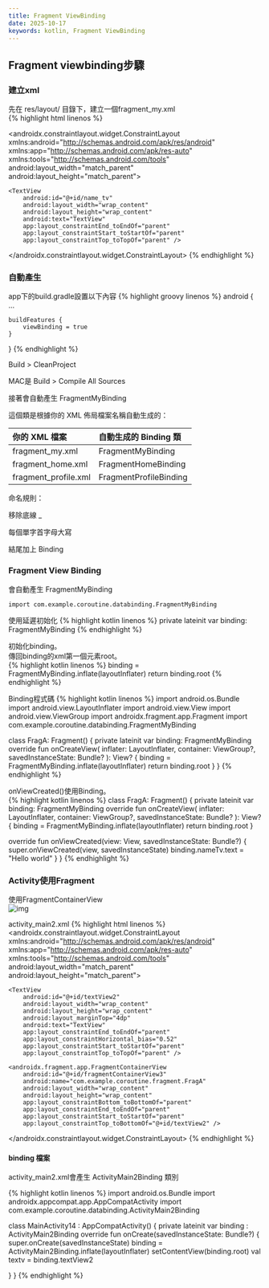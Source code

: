 ```yaml
---
title: Fragment ViewBinding
date: 2025-10-17
keywords: kotlin, Fragment ViewBinding
---
```

## Fragment viewbinding步驟
### 建立xml
先在 res/layout/ 目錄下，建立一個fragment_my.xml<br>
{% highlight html linenos %}
<?xml version="1.0" encoding="utf-8"?>
<androidx.constraintlayout.widget.ConstraintLayout xmlns:android="http://schemas.android.com/apk/res/android"
    xmlns:app="http://schemas.android.com/apk/res-auto"
    xmlns:tools="http://schemas.android.com/tools"
    android:layout_width="match_parent"
    android:layout_height="match_parent">

    <TextView
        android:id="@+id/name_tv"
        android:layout_width="wrap_content"
        android:layout_height="wrap_content"
        android:text="TextView"
        app:layout_constraintEnd_toEndOf="parent"
        app:layout_constraintStart_toStartOf="parent"
        app:layout_constraintTop_toTopOf="parent" />
</androidx.constraintlayout.widget.ConstraintLayout>
{% endhighlight %}

### 自動產生
app下的build.gradle設置以下內容
{% highlight groovy linenos %}
android {
    ...

    buildFeatures {
        viewBinding = true
    }
}
{% endhighlight %}

Build > CleanProject

MAC是 Build > Compile All Sources

接著會自動產生 FragmentMyBinding

這個類是根據你的 XML 佈局檔案名稱自動生成的：

|你的 XML 檔案|   自動生成的 Binding 類|
|:-----|:--------|
|fragment_my.xml | FragmentMyBinding|
|fragment_home.xml | FragmentHomeBinding|
|fragment_profile.xml |FragmentProfileBinding|

命名規則：

移除底線 _

每個單字首字母大寫

結尾加上 Binding

### Fragment View Binding
會自動產生 FragmentMyBinding
```
import com.example.coroutine.databinding.FragmentMyBinding
```
使用延遲初始化
{% highlight kotlin linenos %}
private lateinit var binding: FragmentMyBinding
{% endhighlight %}

初始化binding。<br>
傳回binding的xml第一個元素root。<br>
{% highlight kotlin linenos %}
    binding = FragmentMyBinding.inflate(layoutInflater)
    return binding.root
{% endhighlight %}

Binding程式碼
{% highlight kotlin linenos %}
import android.os.Bundle
import android.view.LayoutInflater
import android.view.View
import android.view.ViewGroup
import androidx.fragment.app.Fragment
import com.example.coroutine.databinding.FragmentMyBinding

class FragA: Fragment() {
  private lateinit var binding: FragmentMyBinding
  override fun onCreateView(
    inflater: LayoutInflater,
    container: ViewGroup?,
    savedInstanceState: Bundle?
  ): View? {
    binding = FragmentMyBinding.inflate(layoutInflater)
    return binding.root
  }
}
{% endhighlight %}

onViewCreated()使用Binding。<br>
{% highlight kotlin linenos %}
class FragA: Fragment() {
  private lateinit var binding: FragmentMyBinding
  override fun onCreateView(
    inflater: LayoutInflater,
    container: ViewGroup?,
    savedInstanceState: Bundle?
  ): View? {
    binding = FragmentMyBinding.inflate(layoutInflater)
    return binding.root
  }

  override fun onViewCreated(view: View, savedInstanceState: Bundle?) {
    super.onViewCreated(view, savedInstanceState)
    binding.nameTv.text = "Hello world"
  }
}
{% endhighlight %}

### Activity使用Fragment
使用FragmentContainerView<br>
![img]({{site.imgurl}}/kotlin/fragment.png)<br>

activity_main2.xml
{% highlight html linenos %}
<androidx.constraintlayout.widget.ConstraintLayout xmlns:android="http://schemas.android.com/apk/res/android"
    xmlns:app="http://schemas.android.com/apk/res-auto"
    xmlns:tools="http://schemas.android.com/tools"
    android:layout_width="match_parent"
    android:layout_height="match_parent">

    <TextView
        android:id="@+id/textView2"
        android:layout_width="wrap_content"
        android:layout_height="wrap_content"
        android:layout_marginTop="4dp"
        android:text="TextView"
        app:layout_constraintEnd_toEndOf="parent"
        app:layout_constraintHorizontal_bias="0.52"
        app:layout_constraintStart_toStartOf="parent"
        app:layout_constraintTop_toTopOf="parent" />

    <androidx.fragment.app.FragmentContainerView
        android:id="@+id/fragmentContainerView3"
        android:name="com.example.coroutine.fragment.FragA"
        android:layout_width="wrap_content"
        android:layout_height="wrap_content"
        app:layout_constraintBottom_toBottomOf="parent"
        app:layout_constraintEnd_toEndOf="parent"
        app:layout_constraintStart_toStartOf="parent"
        app:layout_constraintTop_toBottomOf="@+id/textView2" />
</androidx.constraintlayout.widget.ConstraintLayout>
{% endhighlight %}

#### binding 檔案
activity_main2.xml會產生 ActivityMain2Binding 類別

{% highlight kotlin linenos %}
import android.os.Bundle
import androidx.appcompat.app.AppCompatActivity
import com.example.coroutine.databinding.ActivityMain2Binding

class MainActivity14 : AppCompatActivity() {
  private lateinit var binding : ActivityMain2Binding
  override fun onCreate(savedInstanceState: Bundle?) {
    super.onCreate(savedInstanceState)
    binding = ActivityMain2Binding.inflate(layoutInflater)
    setContentView(binding.root)
    val textv = binding.textView2

  }
}
{% endhighlight %}

